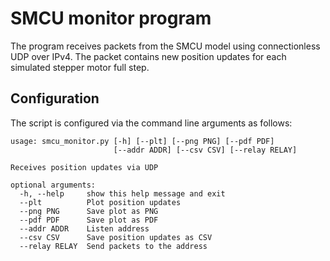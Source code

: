 SMCU monitor program
====================

The program receives packets from the SMCU model using 
connectionless UDP over IPv4. 
The packet contains new position updates for each simulated
stepper motor full step.

Configuration
-------------

The script is configured via the command line arguments as follows:

```
usage: smcu_monitor.py [-h] [--plt] [--png PNG] [--pdf PDF]
                       [--addr ADDR] [--csv CSV] [--relay RELAY]

Receives position updates via UDP

optional arguments:
  -h, --help     show this help message and exit
  --plt          Plot position updates
  --png PNG      Save plot as PNG
  --pdf PDF      Save plot as PDF
  --addr ADDR    Listen address
  --csv CSV      Save position updates as CSV
  --relay RELAY  Send packets to the address
 
```
